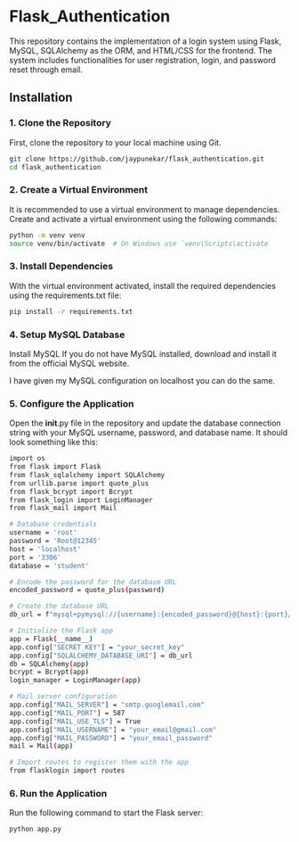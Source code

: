 # Flask_Authentication

This repository contains the implementation of a login system using Flask, MySQL, SQLAlchemy as the ORM, and HTML/CSS for the frontend. The system includes functionalities for user registration, login, and password reset through email.

## Installation

### 1. Clone the Repository

First, clone the repository to your local machine using Git.

```bash
git clone https://github.com/jaypunekar/flask_authentication.git
cd flask_authentication
```

### 2. Create a Virtual Environment
It is recommended to use a virtual environment to manage dependencies. Create and activate a virtual environment using the following commands:

```bash
python -m venv venv
source venv/bin/activate  # On Windows use `venv\Scripts\activate
```

### 3. Install Dependencies
With the virtual environment activated, install the required dependencies using the requirements.txt file:

```bash
pip install -r requirements.txt
```
### 4. Setup MySQL Database
Install MySQL
If you do not have MySQL installed, download and install it from the official MySQL website.

I have given my MySQL configuration on localhost you can do the same.

### 5. Configure the Application
Open the __init__.py file in the repository and update the database connection string with your MySQL username, password, and database name. It should look something like this:

```bash
import os
from flask import Flask
from flask_sqlalchemy import SQLAlchemy
from urllib.parse import quote_plus
from flask_bcrypt import Bcrypt
from flask_login import LoginManager
from flask_mail import Mail

# Database credentials
username = 'root'
password = 'Root@12345'
host = 'localhost'
port = '3306'
database = 'student'

# Encode the password for the database URL
encoded_password = quote_plus(password)

# Create the database URL
db_url = f"mysql+pymysql://{username}:{encoded_password}@{host}:{port}/{database}?charset=utf8mb4"

# Initialize the Flask app
app = Flask(__name__)
app.config["SECRET_KEY"] = "your_secret_key"
app.config["SQLALCHEMY_DATABASE_URI"] = db_url
db = SQLAlchemy(app)
bcrypt = Bcrypt(app)
login_manager = LoginManager(app)

# Mail server configuration
app.config["MAIL_SERVER"] = "smtp.googlemail.com"
app.config["MAIL_PORT"] = 587
app.config["MAIL_USE_TLS"] = True
app.config["MAIL_USERNAME"] = "your_email@gmail.com"
app.config["MAIL_PASSWORD"] = "your_email_password"
mail = Mail(app)

# Import routes to register them with the app
from flasklogin import routes
```

### 6. Run the Application
Run the following command to start the Flask server:

```bash
python app.py
```